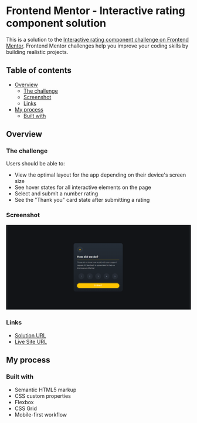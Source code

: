 # Frontend Mentor - Interactive rating component solution

This is a solution to the [Interactive rating component challenge on Frontend Mentor](https://www.frontendmentor.io/challenges/interactive-rating-component-koxpeBUmI). Frontend Mentor challenges help you improve your coding skills by building realistic projects.

## Table of contents

- [Overview](#overview)
  - [The challenge](#the-challenge)
  - [Screenshot](#screenshot)
  - [Links](#links)
- [My process](#my-process)
  - [Built with](#built-with)

## Overview

### The challenge

Users should be able to:

- View the optimal layout for the app depending on their device's screen size
- See hover states for all interactive elements on the page
- Select and submit a number rating
- See the "Thank you" card state after submitting a rating

### Screenshot

![](images/rating-component-screenshot.png)

### Links

- [Solution URL](https://github.com/helenhapp/frontend-mentor-challenges/tree/main/interactive-rating-component)
- [Live Site URL](https://interactive-rating-comp-fm.netlify.app/)

## My process

### Built with

- Semantic HTML5 markup
- CSS custom properties
- Flexbox
- CSS Grid
- Mobile-first workflow
